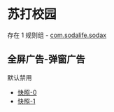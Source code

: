 # 苏打校园

存在 1 规则组 - [com.sodalife.sodax](/src/apps/com.sodalife.sodax.ts)

## 全屏广告-弹窗广告

默认禁用

- [快照-0](https://i.gkd.li/import/13400643)
- [快照-1](https://i.gkd.li/import/13400653)
